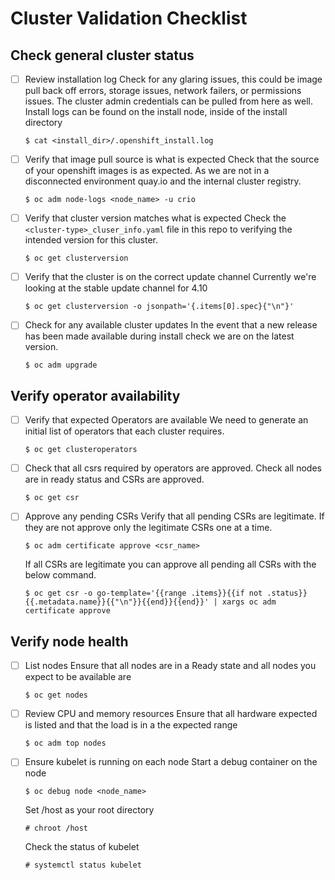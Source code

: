 # Cluster Validation Checklist
## Check general cluster status

 - [ ] Review installation log
   Check for any glaring issues, this could be image pull back off errors, storage issues, network failers, or permissions issues. The cluster admin credentials can be pulled from here as well.
   Install logs can be found on the install node, inside of the install directory
   ```shell
   $ cat <install_dir>/.openshift_install.log
   ```

 - [ ] Verify that image pull source is what is expected
   Check that the source of your openshift images is as expected.
   As we are not in a disconnected environment quay.io and the internal cluster registry.
   ```shell
   $ oc adm node-logs <node_name> -u crio
   ```

 - [ ] Verify that cluster version matches what is expected
   Check the `<cluster-type>_cluser_info.yaml` file in this repo to verifying the intended version for this cluster.
   ```shell
   $ oc get clusterversion
   ```

 - [ ] Verify that the cluster is on the correct update channel
   Currently we're looking at the stable update channel for 4.10
   ```shell
   $ oc get clusterversion -o jsonpath='{.items[0].spec}{"\n"}'
   ```

 - [ ] Check for any available cluster updates
   In the event that a new release has been made available during install check we are on the latest version.
   ```shell
   $ oc adm upgrade
   ```
 
## Verify operator availability

 - [ ] Verify that expected Operators are available
   We need to generate an initial list of operators that each cluster requires.
   ```shell
   $ oc get clusteroperators
   ```

 - [ ] Check that all csrs required by operators are approved.
   Check all nodes are in ready status and CSRs are approved.
   ```shell
   $ oc get csr
   ```

 - [ ] Approve any pending CSRs
   Verify that all pending CSRs are legitimate. If they are not approve only the legitimate CSRs one at a time.
   ```shell
   $ oc adm certificate approve <csr_name>
   ```
   If all CSRs are legitimate you can approve all pending all CSRs with the below command.
   ```shell
   $ oc get csr -o go-template='{{range .items}}{{if not .status}}{{.metadata.name}}{{"\n"}}{{end}}{{end}}' | xargs oc adm certificate approve
   ```

## Verify node health

 - [ ] List nodes
   Ensure that all nodes are in a Ready state and all nodes you expect to be available are
   ```shell
   $ oc get nodes
   ```

 - [ ] Review CPU and memory resources
   Ensure that all hardware expected is listed and that the load is in a the expected range
   ```shell
   $ oc adm top nodes
   ```

 - [ ] Ensure kubelet is running on each node
   Start a debug container on the node
   ```shell
   $ oc debug node <node_name>
   ```
   Set /host as your root directory
   ```shell
   # chroot /host
   ```
   Check the status of kubelet
   ```shell
   # systemctl status kubelet
   ```
